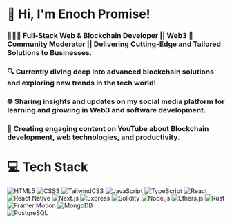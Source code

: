 <!-- Level 3: Add custom code -->

# 👋 Hi, I'm Enoch Promise!
### 👩🏻‍💻  Full-Stack Web & Blockchain Developer || Web3 🤹 Community Moderator || Delivering Cutting-Edge and Tailored Solutions to Businesses.<br/>
### 🔍 Currently diving deep into advanced blockchain solutions and exploring new trends in the tech world!<br/>
### 🌐 Sharing insights and updates on my social media platform for learning and growing in Web3 and software development.
### 🎥 Creating engaging content on YouTube about Blockchain development, web technologies, and productivity.

<!-- GitHub stats from https://github.com/anuraghazra/github-readme-stats  
![](https://github-readme-stats.vercel.app/api?username=enochdev2&theme=radical&hide_border=false&include_all_commits=true&count_private=true)<br/>  -->

# 💻 Tech Stack
<!-- Badges from https://github.com/Ileriayo/markdown-badges -->
![HTML5](https://img.shields.io/badge/html5-%23E34F26.svg?style=for-the-badge&logo=html5&logoColor=white)
![CSS3](https://img.shields.io/badge/css3-%231572B6.svg?style=for-the-badge&logo=css3&logoColor=white)
![TailwindCSS](https://img.shields.io/badge/tailwindcss-%2338B2AC.svg?style=for-the-badge&logo=tailwind-css&logoColor=white)
![JavaScript](https://img.shields.io/badge/javascript-%23323330.svg?style=for-the-badge&logo=javascript&logoColor=%23F7DF1E)
![TypeScript](https://img.shields.io/badge/typescript-%23007ACC.svg?style=for-the-badge&logo=typescript&logoColor=white)
![React](https://img.shields.io/badge/react-%2320232a.svg?style=for-the-badge&logo=react&logoColor=%2361DAFB)
![React Native](https://img.shields.io/badge/react_native-%23000000.svg?style=for-the-badge&logo=react&logoColor=%61DAFB)
![Next.js](https://img.shields.io/badge/Next.js-%23000000.svg?style=for-the-badge&logo=next.js&logoColor=%FFFFFF)
![Express](https://img.shields.io/badge/express-%23404d59.svg?style=for-the-badge&logo=express&logoColor=%FFFFFF)
![Solidity](https://img.shields.io/badge/solidity-%2321535F.svg?style=for-the-badge&logo=solidity&logoColor=%F7DF1E)
![Node.js](https://img.shields.io/badge/node.js-%234F5D95.svg?style=for-the-badge&logo=node.js&logoColor=%FFFFFF)
![Ethers.js](https://img.shields.io/badge/ethers.js-%23000000.svg?style=for-the-badge&logo=ethereum&logoColor=%627EEA)
![Rust](https://img.shields.io/badge/rust-%234A1F77.svg?style=for-the-badge&logo=rust&logoColor=%FFFFFF)
![Framer Motion](https://img.shields.io/badge/framer_motion-%23000000.svg?style=for-the-badge&logo=framer&logoColor=%F15B5C)
![MongoDB](https://img.shields.io/badge/mongodb-%2300A44E.svg?style=for-the-badge&logo=mongodb&logoColor=%FFFFFF)                   
![PostgreSQL](https://img.shields.io/badge/postgresql-%234F5D95.svg?style=for-the-badge&logo=postgresql&logoColor=%FFFFFF)










